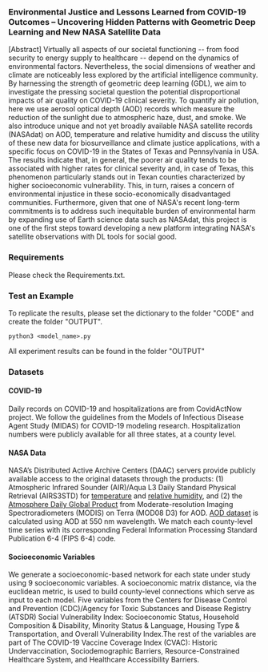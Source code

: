 ### Environmental Justice and Lessons Learned from COVID-19 Outcomes – Uncovering Hidden Patterns with Geometric Deep Learning and New NASA Satellite Data
[Abstract] Virtually all aspects of our societal functioning -- from food security to energy supply to healthcare -- depend on the dynamics of environmental factors.
Nevertheless, the social dimensions of weather and climate are noticeably less explored by the artificial intelligence community. By harnessing the strength of geometric deep learning (GDL), we aim to investigate the pressing societal question the potential disproportional impacts of air quality on COVID-19 clinical severity. To quantify air pollution, here we use aerosol optical depth (AOD) records which measure the reduction of the sunlight due to atmospheric haze, dust, and smoke. We also introduce unique and not yet broadly available NASA satellite records (NASAdat) on AOD, temperature and relative humidity and discuss the utility of these new data for biosurveillance and climate justice applications, with a specific focus on COVID-19 in the States of Texas and Pennsylvania in USA. The results indicate that, in general, the poorer air quality tends to be associated with higher rates for clinical severity and, in case of Texas, this phenomenon particularly stands out in Texan counties characterized by higher socioeconomic vulnerability. This, in turn, raises a concern of environmental injustice in these socio-economically disadvantaged communities. Furthermore, given that one of NASA's recent long-term commitments is to address such inequitable burden of environmental harm by expanding use of Earth science data such as NASAdat, this project is one of the first steps toward developing a new platform integrating NASA's satellite observations with DL tools for social good.

### Requirements
Please check the Requirements.txt.

### Test an Example
To replicate the results, please set the dictionary to the folder "CODE" and create the folder "OUTPUT".
```
python3 <model_name>.py 
```

All experiment results can be found in the folder "OUTPUT"

### Datasets

#### COVID-19
Daily records on COVID-19 and hospitalizations are from CovidActNow project. We follow the guidelines from the Models of Infectious Disease Agent Study (MIDAS) for COVID-19 modeling research. Hospitalization numbers were publicly available for all three states, at a county level.

#### NASA Data
NASA’s Distributed Active Archive Centers (DAAC) servers provide publicly available access to the original datasets through the products: (1) Atmospheric Infrared Sounder (AIR)/Aqua L3 Daily Standard Physical Retrieval (AIRS3STD) for [temperature](https://commons.datacite.org/doi.org/10.48577/jpl.z31y-2r10) and [relative humidity](https://commons.datacite.org/doi.org/10.48577/jpl.ws86-1q81), and (2) the [Atmosphere Daily Global Product](https://commons.datacite.org/doi.org/10.48577/jpl.k37v-y751) from Moderate-resolution Imaging Spectroradiometers (MODIS) on Terra (MOD08 D3) for AOD. [AOD dataset](http://dx.doi.org/10.5067/MODIS/MOD08_M3.006) is calculated using AOD at 550 nm wavelength. We match each county-level time series with its corresponding Federal Information Processing Standard Publication 6-4 (FIPS 6-4) code. 

#### Socioeconomic Variables
We generate a socioeconomic-based network for each state under study using 9 socioeconomic variables. A socioeconomic matrix distance, via the euclidean metric, is used to build county-level connections which serve as input to each model. Five variables from the Centers for Disease Control and Prevention (CDC)/Agency for Toxic Substances and Disease Registry (ATSDR) Social Vulnerability Index: Socioeconomic Status, Household Composition & Disability, Minority Status & Language, Housing Type & Transportation, and Overall Vulnerability Index.The rest of the variables are part of The COVID-19 Vaccine Coverage Index (CVAC): Historic Undervaccination, Sociodemographic Barriers, Resource-Constrained Healthcare System, and Healthcare Accessibility Barriers.

